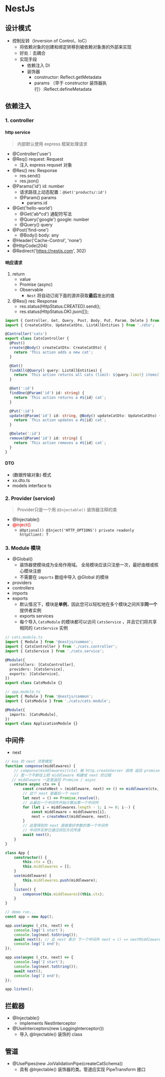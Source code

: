 # NestJs

## 设计模式

* 控制反转（Inversion of Control，IoC）
  * 将依赖对象的创建和绑定转移到被依赖对象类的外部来实现
  * 好处：去耦合
  * 实现手段
    * 依赖注入 DI
    * 装饰器
      * constructor: Reflect.getMetadata
      * params （早于 constructor 装饰器执行）:Reflect.defineMetadata

## 依赖注入

### 1. controller

#### http service

> 内部默认使用 express 框架处理请求

* @Controller('user')
* @Req() request: Request
  * 注入 express requset 对象
* @Res() res: Response
  * res.send()
  * res.json()
* @Params('id') id: number
  * 请求路径上动态配置：`@Get('products/:id')`
  * @Param() params
    * params.id
* @Get('hello-world')
  * @Get('ab*cd') 通配符写法
  * @Query('google') google: number
  * @Query() query
* @Post('find-one')
  * @Body() body: any
* @Header('Cache-Control', 'none')
* @HttpCode(204)
* @Redirect('https://nestjs.com', 302)

#### 响应请求

1. return
   * value
   * Promise (async)
   * Observable
     * `Nest` 将自动订阅下面的源并获取**最后**发出的值
2. @Res() res: Response
   * res.status(HttpStatus.CREATED).send();
   * res.status(HttpStatus.OK).json([]);

```ts
import { Controller, Get, Query, Post, Body, Put, Param, Delete } from '@nestjs/common';
import { CreateCatDto, UpdateCatDto, ListAllEntities } from './dto';

@Controller('cats')
export class CatsController {
  @Post()
  create(@Body() createCatDto: CreateCatDto) {
    return 'This action adds a new cat';
  }

  @Get()
  findAll(@Query() query: ListAllEntities) {
    return `This action returns all cats (limit: ${query.limit} items)`;
  }

  @Get(':id')
  findOne(@Param('id') id: string) {
    return `This action returns a #${id} cat`;
  }

  @Put(':id')
  update(@Param('id') id: string, @Body() updateCatDto: UpdateCatDto) {
    return `This action updates a #${id} cat`;
  }

  @Delete(':id')
  remove(@Param('id') id: string) {
    return `This action removes a #${id} cat`;
  }
}
```

#### DTO

* (数据传输对象) 模式
* xx.dto.ts
* models interface ts

### 2. Provider (service)

> Provider只是一个用 `@Injectable()` 装饰器注释的类

* @Injectable()
* <font color="red">@inject() </font>
  * `@Optional() @Inject('HTTP_OPTIONS') private readonly httpClient: T`

### 3. Module 模块

* @Global()
  * 装饰器使模块成为全局作用域。 全局模块应该只注册一次，最好由根或核心模块注册
  * 不需要在 `imports` 数组中导入  @Global 的模块
* providers
* controllers
* imports
* exports
  * 默认情况下，模块是**单例**，因此您可以轻松地在多个模块之间共享**同一个**提供者实例
  * exports services
  * 每个导入 `CatsModule` 的模块都可以访问 `CatsService` ，并且它们将共享相同的 `CatsService` 实例

```ts
// cats.module.ts
import { Module } from '@nestjs/common';
import { CatsController } from './cats.controller';
import { CatsService } from './cats.service';

@Module({
  controllers: [CatsController],
  providers: [CatsService],
  exports: [CatsService],
})
export class CatsModule {}

// app.module.ts
import { Module } from '@nestjs/common';
import { CatsModule } from './cats/cats.module';

@Module({
  imports: [CatsModule],
})
export class ApplicationModule {}
```

## 中间件

* next

```ts
// koa 的 next 洋葱模型
function componse(middlewares) {
    // componse(middlewares)(ctx) 被 http.createServer 调用 返回 promise
    // 是一个不断往上把 middleware 构建成 next 的过程
   // middleware 一定是返回 Promise / async
    return async ctx => {
        const createNext = (middleware, next) => () => middleware(ctx, next);
        // 这个 next 是最后一个 next
        let next = () => Promise.resolve();
        // 从最后一个中间件开始计算出第一个中间件
        for (let i = middlewares.length - 1; i >= 0; i--) {
            const middleware = middlewares[i];
            next = createNext(middleware, next);
        }
        // 这里得到的 next 是嵌套好参数的第一个中间件
        // 中间件实参已通过闭包方式传递
        await next();
    }
}

class App {
    constructor() {
        this.ctx = {};
        this.middlewares = [];
    }
    use(middleware) {
        this.middlewares.push(middleware);
    }
    listen() {
        componse(this.middlewares)(this.ctx);
    }
}
```

```ts
// demo run...
const app = new App();

app.use(async (_ctx, next) => {
    console.log('1 start');
    console.log(next.toString());
    await next(); // 此 next 表示 下一个中间件 next = () => nextMiddleware(_ctx, _next)
    console.log('1 end');
});

app.use(async (_ctx, next) => {
    console.log('2 start');
    console.log(next.toString());
    await next();
    console.log('2 end');
});

app.listen();
```

## 拦截器

* @Injectable()
  * implements NestInterceptor
* @UseInterceptors(new LoggingInterceptor())
  * 导入 @Injectable() 装饰的 class

## 管道

* @UsePipes(new JoiValidationPipe(createCatSchema))
  * 具有 @Injectable() 装饰器的类。管道应实现 PipeTransform 接口
